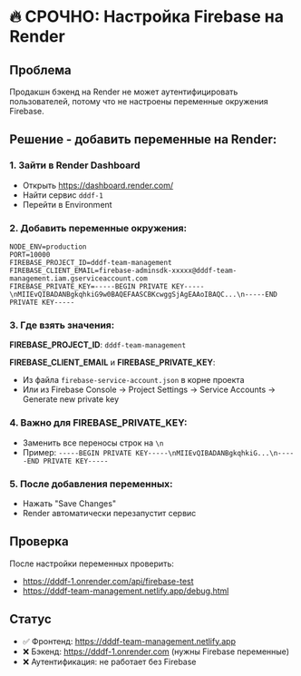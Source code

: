 # 🔥 СРОЧНО: Настройка Firebase на Render

## Проблема
Продакшн бэкенд на Render не может аутентифицировать пользователей, потому что не настроены переменные окружения Firebase.

## Решение - добавить переменные на Render:

### 1. Зайти в Render Dashboard
- Открыть https://dashboard.render.com/
- Найти сервис `dddf-1` 
- Перейти в Environment

### 2. Добавить переменные окружения:

```
NODE_ENV=production
PORT=10000
FIREBASE_PROJECT_ID=dddf-team-management
FIREBASE_CLIENT_EMAIL=firebase-adminsdk-xxxxx@dddf-team-management.iam.gserviceaccount.com
FIREBASE_PRIVATE_KEY=-----BEGIN PRIVATE KEY-----\nMIIEvQIBADANBgkqhkiG9w0BAQEFAASCBKcwggSjAgEAAoIBAQC...\n-----END PRIVATE KEY-----
```

### 3. Где взять значения:

**FIREBASE_PROJECT_ID**: `dddf-team-management`

**FIREBASE_CLIENT_EMAIL** и **FIREBASE_PRIVATE_KEY**: 
- Из файла `firebase-service-account.json` в корне проекта
- Или из Firebase Console → Project Settings → Service Accounts → Generate new private key

### 4. Важно для FIREBASE_PRIVATE_KEY:
- Заменить все переносы строк на `\n`
- Пример: `-----BEGIN PRIVATE KEY-----\nMIIEvQIBADANBgkqhkiG...\n-----END PRIVATE KEY-----`

### 5. После добавления переменных:
- Нажать "Save Changes"
- Render автоматически перезапустит сервис

## Проверка
После настройки переменных проверить:
- https://dddf-1.onrender.com/api/firebase-test
- https://dddf-team-management.netlify.app/debug.html

## Статус
- ✅ Фронтенд: https://dddf-team-management.netlify.app
- ❌ Бэкенд: https://dddf-1.onrender.com (нужны Firebase переменные)
- ❌ Аутентификация: не работает без Firebase 